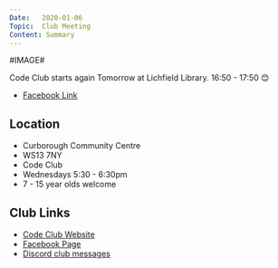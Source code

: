 ```yaml
---
Date:   2020-01-06
Topic:  Club Meeting
Content: Summary
---
```

#IMAGE#

Code Club starts again Tomorrow at Lichfield Library. 16:50 - 17:50
😊

* [Facebook Link](https://www.facebook.com/1481985248595237/posts/2487485588045193/)

## Location

* Curborough Community Centre
* WS13 7NY
* Code Club
* Wednesdays 5:30 - 6:30pm
* 7 - 15 year olds welcome

## Club Links

* [Code Club Website](https://lichfield-code-club.github.io/)
* [Facebook Page](https://www.facebook.com/LichfieldCoders)
* [Discord club messages](https://discord.gg/szz6xGK)
